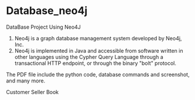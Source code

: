 # Database_neo4jDataBase Project Using Neo4J1. Neo4j is a graph database management system developed by Neo4j, Inc.2. Neo4j is implemented in Java and accessible from software written in other languages using the Cypher Query Language through a transactional HTTP endpoint, or through the binary "bolt" protocol.The PDF file include the python code, database commands and screenshot, and many more. CustomerSeller Book